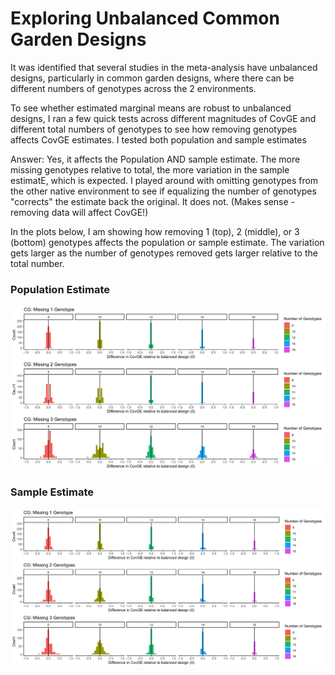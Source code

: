 # Exploring Unbalanced Common Garden Designs

It was identified that several studies in the meta-analysis have unbalanced designs, particularly in common garden designs, where there can be different numbers of genotypes across the 2 environments. 

To see whether estimated marginal means are robust to unbalanced designs, I ran a few quick tests across different magnitudes of CovGE and different total numbers of genotypes to see how removing genotypes affects CovGE estimates. I tested both population and sample estimates

Answer: Yes, it affects the Population AND sample estimate. The more missing genotypes relative to total, the more variation in the sample estimatE, which is expected. I played around with omitting genotypes from the other native environment to see if equalizing the number of genotypes "corrects" the estimate back the original. It does not. (Makes sense - removing data will affect CovGE!) 

In the plots below, I am showing how removing 1 (top), 2 (middle), or 3 (bottom) genotypes affects the population or sample estimate. The variation gets larger as the number of genotypes removed gets larger relative to the total number.

### Population Estimate

![image](https://github.com/RCN-ECS/CnGV/blob/master/results/Sim_3.10.21/3.21.Pop_MissingGenotypes.png)


### Sample Estimate
![image](https://github.com/RCN-ECS/CnGV/blob/master/results/Sim_3.10.21/3.19.MissingGenotypes.png)
